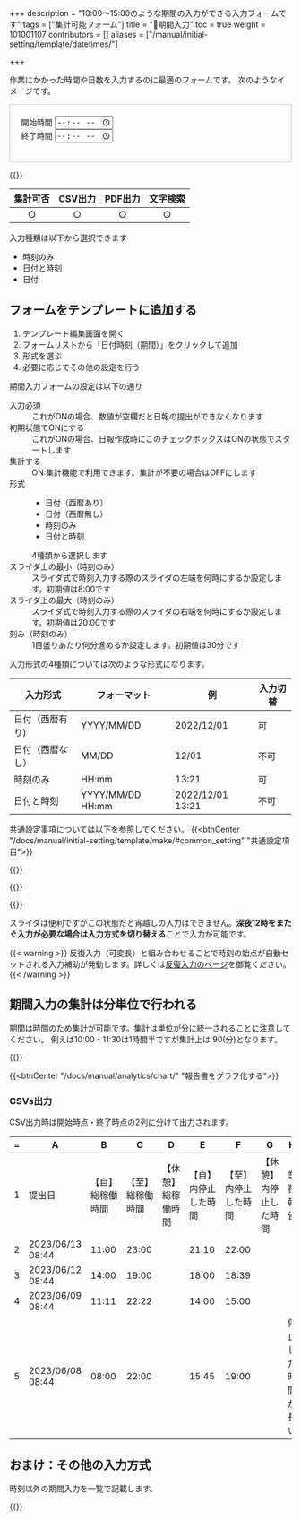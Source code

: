 +++
description = "10:00〜15:00のような期間の入力ができる入力フォームです"
tags = ["集計可能フォーム"]
title = "🧩期間入力"
toc = true
weight = 101001107
contributors = []
aliases = ["/manual/initial-setting/template/datetimes/"]

+++

作業にかかった時間や日数を入力するのに最適のフォームです。
次のようなイメージです。

<div class="container my-3" style="padding:20px;border:1px solid #ccc">
  <form>
    <div class="row">
      <div class="col">
        <div class="form-group">
          <label for="start-time">開始時間</label>
          <input type="time" class="form-control" id="start-time">
        </div>
      </div>
      <div class="col">
        <div class="form-group">
          <label for="end-time">終了時間</label>
          <input type="time" class="form-control" id="end-time">
        </div>
      </div>
    </div>
  </form>
</div>



{{<icatch filename="datetimes-icatch" msg="作業時間や期間 日付の計算も可能" title="期間入力フォーム" fontsize="30px" alice="ok" >}}

|[集計可否](/docs/manual/analytics/)|[CSV出力](/docs/manual/analytics/csv/)|[PDF出力](/docs/manual/read-report/pdf/)|[文字検索](/docs/manual/read-report/list/)|
|:---:|:---:|:---:|:---:|
|○|○|○|○|

入力種類は以下から選択できます

- 時刻のみ
- 日付と時刻
- 日付

## フォームをテンプレートに追加する

1. テンプレート編集画面を開く
1. フォームリストから「日付時刻（期間）」をクリックして追加
1. 形式を選ぶ
1. 必要に応じてその他の設定を行う

期間入力フォームの設定は以下の通り

<dl>
  <dt>入力必須</dt>
  <dd>これがONの場合、数値が空欄だと日報の提出ができなくなります</dd>
  <dt>初期状態でONにする</dt>
  <dd>これがONの場合、日報作成時にこのチェックボックスはONの状態でスタートします</dd>
  
  <dt>集計する</dt>
  <dd>ON:集計機能で利用できます。集計が不要の場合はOFFにします</dd>

  <dt>形式</dt>
  <dd><ul><li>日付（西暦あり）</li><li>日付（西暦無し）</li><li>時刻のみ</li><li>日付と時刻</li></ul>4種類から選択します</dd>
  <dt>スライダ上の最小（時刻のみ）</dt>
  <dd>スライダ式で時刻入力する際のスライダの左端を何時にするか設定します。初期値は8:00です</dd>
  <dt>スライダ上の最大（時刻のみ）</dt>
  <dd>スライダ式で時刻入力する際のスライダの右端を何時にするか設定します。初期値は20:00です</dd>
  <dt>刻み（時刻のみ）</dt>
  <dd>1目盛りあたり何分進めるか設定します。初期値は30分です</dd>
</dl>


入力形式の4種類については次のような形式になります。

|入力形式|フォーマット|例|入力切替|
|---|---|---|---|
|日付（西暦有り)|YYYY/MM/DD|2022/12/01|可|
|日付（西暦なし）|MM/DD|12/01|不可|
|時刻のみ|HH:mm|13:21|可|
|日付と時刻|YYYY/MM/DD HH:mm|2022/12/01 13:21|不可|


共通設定事項については以下を参照してください。
{{<btnCenter "/docs/manual/initial-setting/template/make/#common_setting" "共通設定項目">}}



{{<appscreen filename="template-edit-datetimes" title="期間入力フォームのみで構成されたテンプレートの例"  >}}

{{<nextArrow>}}

{{<appscreen filename="datetimes-preview" title="期間入力の入力イメージ。時刻の場合はスライダーを使った入力方式も可能"  >}}


スライダは便利ですがこの状態だと宵越しの入力はできません。**深夜12時をまたぐ入力が必要な場合は入力方式を切り替える**ことで入力が可能です。

{{< warning >}}
反復入力（可変長）と組み合わせることで時刻の始点が自動セットされる入力補助が発動します。詳しくは[反復入力のページ](/docs/manual/initial-setting/template/array/)を御覧ください。
{{< /warning >}}


## 期間入力の集計は分単位で行われる

期間は時間のため集計が可能です。集計は単位が分に統一されることに注意してください。
例えば10:00 - 11:30は1時間半ですが集計上は 90(分)となります。

{{<appscreen filename="charts" title="期間のデータ（単位：分）を使って積み上げたて棒グラフを作成した例。他にも折れ線や円グラフなど自由に作成できます"  >}}

{{<btnCenter "/docs/manual/analytics/chart/" "報告書をグラフ化する">}}



### CSVs出力

CSV出力時は開始時点・終了時点の2列に分けて出力されます。

<div class="excelTable">

|=|A|B|C|D|E|F|G|H|
|---|---|---|---|---|---|---|---|---|
1|提出日|【自】総稼働時間|【至】総稼働時間|【休憩】総稼働時間|【自】内停止した時間|【至】内停止した時間|【休憩】内停止した時間|業務報告
2|2023/06/13 08:44|11:00|23:00||21:10|22:00||
3|2023/06/12 08:44|14:00|19:00||18:00|18:39||
4|2023/06/09 08:44|11:11|22:22||14:00|15:00||
5|2023/06/08 08:44|08:00|22:00||15:45|19:00||停止した時間が長い

</div>

## おまけ：その他の入力方式


時刻以外の期間入力を一覧で記載します。


{{<appscreen filename="input" title="期間入力の入力イメージ。時刻の場合はスライダーを使った入力方式も可能"  >}}
